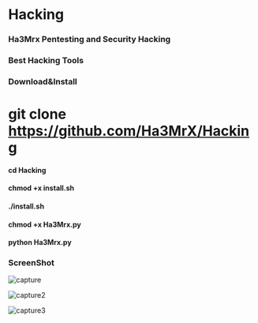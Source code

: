 # Hacking

### Ha3Mrx Pentesting and Security Hacking

### Best Hacking Tools

### Download&Install

# git clone https://github.com/Ha3MrX/Hacking

#### cd Hacking

#### chmod +x install.sh

#### ./install.sh

#### chmod +x Ha3Mrx.py

#### python Ha3Mrx.py

### ScreenShot

![capture](https://user-images.githubusercontent.com/33704360/38951938-eee9a22c-42fe-11e8-8610-81ad75a4aafa.PNG)

![capture2](https://user-images.githubusercontent.com/33704360/38951953-f9f668d0-42fe-11e8-9901-6bcc7b5feb61.PNG)

![capture3](https://user-images.githubusercontent.com/33704360/38951965-02227fe4-42ff-11e8-9a2d-592084ba9c01.PNG)
